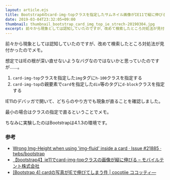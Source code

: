 ```yaml
---
layout: article.ejs
title: Bootstrap4のcard-img-topクラスを指定したサムネイル画像がIE11で縦に伸びる
date: 2019-03-04T23:32:05+09:00
thumbnail: thumbnail_bootstrap_card_img_top_ie_strech-20190304.jpg
excerpt: 前々から現象としては認知していたのですが、改めて検索したところ対処法が見付かったのでメモ。
---
```


前々から現象としては認知していたのですが、改めて検索したところ対処法が見付かったのでメモ。

想定ではIEの根が深い直せないようなバグなのではないかと思っていたのですが……。

1. `card-img-top`クラスを指定した`img`タグに`h-100`クラスを指定する
2. `card-img-top`の親要素で`card`を指定した`div`等のタグに`d-block`クラスを指定する

IE11のデバッガで開いて、どちらのやり方でも現象が直ることを確認しました。

最小の場合はクラスの指定で直るということでメモ。

ちなみに実験したのはBootstrapは4.1.3の環境です。

### 参考

- [Wrong Img\-Height when using 'img\-fluid' inside a card · Issue \#21885 · twbs/bootstrap](https://github.com/twbs/bootstrap/issues/21885)
- [【bootstrap4】ie11でcard\-img\-topクラスの画像が縦に伸びる – モバイルテント株式会社](https://mobiletent.jp/bootstrap4_cardimgtop/)
- [\[Bootstrap 4\] cardの写真がIEで伸びてしまう件 \| cocotiie ココッティ―](https://cocotiie.com/bootstrap4-card-image/)